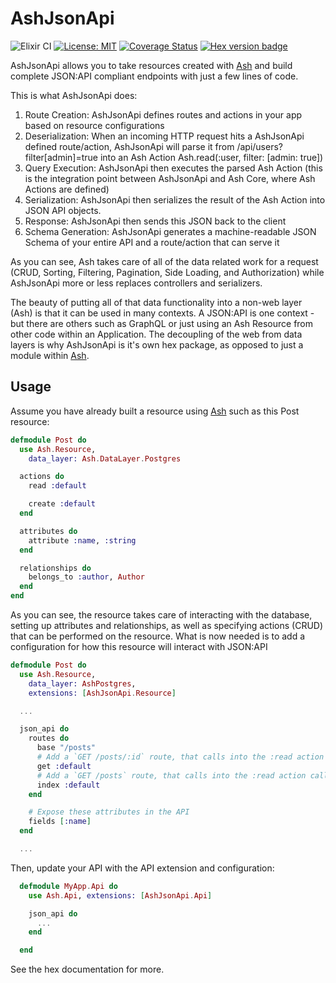 # AshJsonApi

![Elixir CI](https://github.com/ash-project/ash_json_api/workflows/Elixir%20CI/badge.svg)
[![License: MIT](https://img.shields.io/badge/License-MIT-yellow.svg)](https://opensource.org/licenses/MIT)
[![Coverage Status](https://coveralls.io/repos/github/ash-project/ash_json_api/badge.svg?branch=master)](https://coveralls.io/github/ash-project/ash_json_api?branch=master)
[![Hex version badge](https://img.shields.io/hexpm/v/ash_json_api.svg)](https://hex.pm/packages/ash_json_api)

AshJsonApi allows you to take resources created with [Ash](https://github.com/ash-project/ash) and build complete JSON:API compliant endpoints with just a few lines of code.

This is what AshJsonApi does:

1. Route Creation: AshJsonApi defines routes and actions in your app based on resource configurations
2. Deserialization: When an incoming HTTP request hits a AshJsonApi defined route/action, AshJsonApi will parse it from /api/users?filter[admin]=true into an Ash Action Ash.read(:user, filter: [admin: true])
3. Query Execution: AshJsonApi then executes the parsed Ash Action (this is the integration point between AshJsonApi and Ash Core, where Ash Actions are defined)
4. Serialization: AshJsonApi then serializes the result of the Ash Action into JSON API objects.
5. Response: AshJsonApi then sends this JSON back to the client
6. Schema Generation: AshJsonApi generates a machine-readable JSON Schema of your entire API and a route/action that can serve it

As you can see, Ash takes care of all of the data related work for a request (CRUD, Sorting, Filtering, Pagination, Side Loading, and Authorization) while AshJsonApi more or less replaces controllers and serializers.

The beauty of putting all of that data functionality into a non-web layer (Ash) is that it can be used in many contexts. A JSON:API is one context - but there are others such as GraphQL or just using an Ash Resource from other code within an Application. The decoupling of the web from data layers is why AshJsonApi is it's own hex package, as opposed to just a module within [Ash](https://github.com/ash-project/ash).

## Usage

Assume you have already built a resource using [Ash](https://github.com/ash-project/ash) such as this Post resource:

```elixir
defmodule Post do
  use Ash.Resource,
    data_layer: Ash.DataLayer.Postgres

  actions do
    read :default

    create :default
  end

  attributes do
    attribute :name, :string
  end

  relationships do
    belongs_to :author, Author
  end
end
```

As you can see, the resource takes care of interacting with the database, setting up attributes and relationships, as well as specifying actions (CRUD) that can be performed on the resource. What is now needed is to add a configuration for how this resource will interact with JSON:API

```elixir
defmodule Post do
  use Ash.Resource,
    data_layer: AshPostgres,
    extensions: [AshJsonApi.Resource]

  ...

  json_api do
    routes do
      base "/posts"
      # Add a `GET /posts/:id` route, that calls into the :read action called :default
      get :default
      # Add a `GET /posts` route, that calls into the :read action called :default
      index :default
    end

    # Expose these attributes in the API
    fields [:name]
  end

  ...
```

Then, update your API with the API extension and configuration:

```elixir
  defmodule MyApp.Api do
    use Ash.Api, extensions: [AshJsonApi.Api]

    json_api do
      ...
    end

  end
```

See the hex documentation for more.
